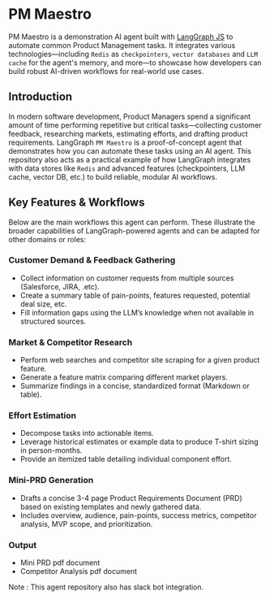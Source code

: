 # PM Maestro

PM Maestro is a demonstration AI agent built with [LangGraph JS](https://langchain-ai.github.io/langgraphjs/) to automate common Product Management tasks. It integrates various technologies—including `Redis` as `checkpointers`, `vector databases` and `LLM cache` for the agent's memory, and more—to showcase how developers can build robust AI-driven workflows for real-world use cases.

## Introduction

In modern software development, Product Managers spend a significant amount of time performing repetitive but critical tasks—collecting customer feedback, researching markets, estimating efforts, and drafting product requirements. LangGraph `PM Maestro` is a proof-of-concept agent that demonstrates how you can automate these tasks using an AI agent. This repository also acts as a practical example of how LangGraph integrates with data stores like `Redis` and advanced features (checkpointers, LLM cache, vector DB, etc.) to build reliable, modular AI workflows.

## Key Features & Workflows

Below are the main workflows this agent can perform. These illustrate the broader capabilities of LangGraph-powered agents and can be adapted for other domains or roles:

### Customer Demand & Feedback Gathering

- Collect information on customer requests from multiple sources (Salesforce, JIRA, .etc).
- Create a summary table of pain-points, features requested, potential deal size, etc.
- Fill information gaps using the LLM’s knowledge when not available in structured sources.

### Market & Competitor Research

- Perform web searches and competitor site scraping for a given product feature.
- Generate a feature matrix comparing different market players.
- Summarize findings in a concise, standardized format (Markdown or table).

### Effort Estimation

- Decompose tasks into actionable items.
- Leverage historical estimates or example data to produce T-shirt sizing in person-months.
- Provide an itemized table detailing individual component effort.

### Mini-PRD Generation

- Drafts a concise 3-4 page Product Requirements Document (PRD) based on existing templates and newly gathered data.
- Includes overview, audience, pain-points, success metrics, competitor analysis, MVP scope, and prioritization.

### Output

- Mini PRD pdf document
- Competitor Analysis pdf document

Note : This agent repository also has slack bot integration.
